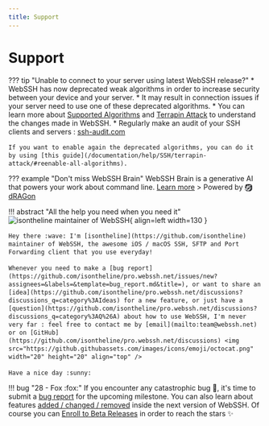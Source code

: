 ```yaml
---
title: Support
---
```


# Support

??? tip "Unable to connect to your server using latest WebSSH release?"
    * WebSSH has now deprecated weak algorithms in order to increase security between your device and your server.
    * It may result in connection issues if your server need to use one of these deprecated algorithms.
    * You can learn more about [Supported Algorithms](/documentation/help/SSH/supported-algorithms/) and [Terrapin Attack](/documentation/help/SSH/terrapin-attack/) to understand the changes made in WebSSH.
    * Regularly make an audit of your SSH clients and servers : [ssh-audit.com](https://www.ssh-audit.com)
    
    If you want to enable again the deprecated algorithms, you can do it by using [this guide](/documentation/help/SSH/terrapin-attack/#reenable-all-algorithms).

??? example "Don't miss WebSSH Brain"
    WebSSH Brain is a generative AI that powers your work about command line. [Learn more](/documentation/help/webssh-brain/)
    > Powered by <img src="https://raw.githubusercontent.com/dRAGon-Okinawa/dRAGon/refs/heads/main/static/img/dragon_okinawa_icon.png" alt="dRAGon Okinawa" title="dRAGon Okinawa" style="width:16px; vertical-align:middle"/> [dRAGon](https://github.com/dRAGon-Okinawa/dRAGon)

!!! abstract "All the help you need when you need it"
    ![isontheline maintainer of WebSSH](https://avatars.githubusercontent.com/u/44212923?v=4){ align=left width=130 }

    Hey there :wave: I'm [isontheline](https://github.com/isontheline) maintainer of WebSSH, the awesome iOS / macOS SSH, SFTP and Port Forwarding client that you use everyday!

    Whenever you need to make a [bug report](https://github.com/isontheline/pro.webssh.net/issues/new?assignees=&labels=&template=bug_report.md&title=), or want to share an [idea](https://github.com/isontheline/pro.webssh.net/discussions?discussions_q=category%3AIdeas) for a new feature, or just have a [question](https://github.com/isontheline/pro.webssh.net/discussions?discussions_q=category%3AQ%26A) about how to use WebSSH, I'm never very far : feel free to contact me by [email](mailto:team@webssh.net) or on [GitHub](https://github.com/isontheline/pro.webssh.net/discussions) <img src="https://github.githubassets.com/images/icons/emoji/octocat.png" width="20" height="20" align="top" />

    Have a nice day :sunny:

!!! bug "28 - Fox :fox:"
    If you encounter any catastrophic bug :bug:, it's time to submit a [bug report](https://github.com/isontheline/pro.webssh.net/issues/new?assignees=&labels=&template=bug_report.md&title=) for the upcoming milestone.
    You can also learn about features [added / changed / removed](/documentation/changelog/28/) inside the next version of WebSSH.
    Of course you can [Enroll to Beta Releases](/documentation/becoming-external-tester/) in order to reach the stars :sparkles: